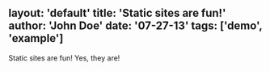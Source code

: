 layout: 'default'
title: 'Static sites are fun!'
author: 'John Doe'
date: '07-27-13'
tags: ['demo', 'example']
---
Static sites are fun! Yes, they are!
